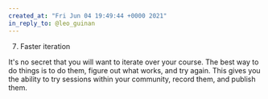 ```yaml
---
created_at: "Fri Jun 04 19:49:44 +0000 2021"
in_reply_to: @leo_guinan
---
```


7. Faster iteration

It's no secret that you will want to iterate over your course. The best way to do things is to do them, figure out what works, and try again. This gives you the ability to try sessions within your community, record them, and publish them.